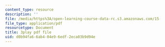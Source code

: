 ```yaml
---
content_type: resource
description: ''
file: /media/https%3A/open-learning-course-data-rc.s3.amazonaws.com/15-401-finance-theory-i-fall-2008/d0b94fa66ab404e96edf2eca03b9d94e_ZWKnK9LIETA.pdf
file_type: application/pdf
resourcetype: Document
title: 3play pdf file
uid: d0b94fa6-6ab4-04e9-6edf-2eca03b9d94e
---
```

